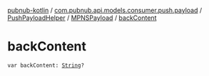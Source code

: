 [pubnub-kotlin](../../../index.md) / [com.pubnub.api.models.consumer.push.payload](../../index.md) / [PushPayloadHelper](../index.md) / [MPNSPayload](index.md) / [backContent](./back-content.md)

# backContent

`var backContent: `[`String`](https://kotlinlang.org/api/latest/jvm/stdlib/kotlin/-string/index.html)`?`